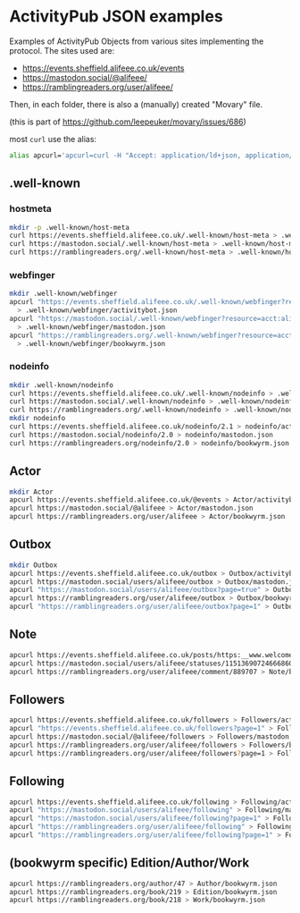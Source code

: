 # ActivityPub JSON examples

Examples of ActivityPub Objects from various sites implementing the protocol. The sites used are:

- <https://events.sheffield.alifeee.co.uk/events>
- <https://mastodon.social/@alifeee/>
- <https://ramblingreaders.org/user/alifeee/>

Then, in each folder, there is also a (manually) created "Movary" file.

(this is part of <https://github.com/leepeuker/movary/issues/686>)

most `curl` use the alias:

```bash
alias apcurl='apcurl=curl -H "Accept: application/ld+json, application/activity+json"'
```

## .well-known

### hostmeta

```bash
mkdir -p .well-known/host-meta
curl https://events.sheffield.alifeee.co.uk/.well-known/host-meta > .well-known/host-meta/activitybot.xml
curl https://mastodon.social/.well-known/host-meta > .well-known/host-meta/mastodon.xml
curl https://ramblingreaders.org/.well-known/host-meta > .well-known/host-meta/bookwyrm.xml
```

### webfinger

```bash
mkdir .well-known/webfinger
apcurl "https://events.sheffield.alifeee.co.uk/.well-known/webfinger?resource=acct:events@events.sheffield.alifeee.co.uk" \
  > .well-known/webfinger/activitybot.json
apcurl "https://mastodon.social/.well-known/webfinger?resource=acct:alifeee@mastodon.social" \
  > .well-known/webfinger/mastodon.json
apcurl "https://ramblingreaders.org/.well-known/webfinger?resource=acct:alifeee@ramblingreaders.org" \
  > .well-known/webfinger/bookwyrm.json
```

### nodeinfo

```bash
mkdir .well-known/nodeinfo
curl https://events.sheffield.alifeee.co.uk/.well-known/nodeinfo > .well-known/nodeinfo/activitybot.json
curl https://mastodon.social/.well-known/nodeinfo > .well-known/nodeinfo/mastodon.json
curl https://ramblingreaders.org/.well-known/nodeinfo > .well-known/nodeinfo/mastodon.json
mkdir nodeinfo
curl https://events.sheffield.alifeee.co.uk/nodeinfo/2.1 > nodeinfo/activitybot.json
curl https://mastodon.social/nodeinfo/2.0 > nodeinfo/mastodon.json
curl https://ramblingreaders.org/nodeinfo/2.0 > nodeinfo/bookwyrm.json
```

## Actor

```bash
mkdir Actor
apcurl https://events.sheffield.alifeee.co.uk/@events > Actor/activitybot.json
apcurl https://mastodon.social/@alifeee > Actor/mastodon.json
apcurl https://ramblingreaders.org/user/alifeee > Actor/bookwyrm.json
```

## Outbox

```bash
mkdir Outbox
apcurl https://events.sheffield.alifeee.co.uk/outbox > Outbox/activitybot.json
apcurl https://mastodon.social/users/alifeee/outbox > Outbox/mastodon.json
apcurl "https://mastodon.social/users/alifeee/outbox?page=true" > Outbox/mastodon_1.json
apcurl https://ramblingreaders.org/user/alifeee/outbox > Outbox/bookwyrm.json
apcurl "https://ramblingreaders.org/user/alifeee/outbox?page=1" > Outbox/bookwyrm_1.json
```

## Note

```bash
apcurl https://events.sheffield.alifeee.co.uk/posts/https:__www.welcometosheffield.co.uk_content_events_warrington-runcorn-new-town-development-programme_.json > Note/activitybot.json 
apcurl https://mastodon.social/users/alifeee/statuses/115136907246668600 > Note/mastodon.json
apcurl https://ramblingreaders.org/user/alifeee/comment/889707 > Note/bookwyrm.json
```

## Followers

```bash
apcurl https://events.sheffield.alifeee.co.uk/followers > Followers/activitybot.json
apcurl "https://events.sheffield.alifeee.co.uk/followers?page=1" > Followers/activitybot_1.json
apcurl https://mastodon.social/@alifeee/followers > Followers/mastodon.json
apcurl https://ramblingreaders.org/user/alifeee/followers > Followers/bookwyrm.json # I think this is broken :S
apcurl https://ramblingreaders.org/user/alifeee/followers?page=1 > Followers/bookwyrm_1.json
```

## Following

```bash
apcurl https://events.sheffield.alifeee.co.uk/following > Following/activitybot.json
apcurl "https://mastodon.social/users/alifeee/following" > Following/mastodon.json
apcurl "https://mastodon.social/users/alifeee/following?page=1" > Following/mastodon_1.json
apcurl "https://ramblingreaders.org/user/alifeee/following" > Following/bookwyrm.json # this is also broken
apcurl "https://ramblingreaders.org/user/alifeee/following?page=1" > Following/bookwyrm_1.json
```

## (bookwyrm specific) Edition/Author/Work

```bash
apcurl https://ramblingreaders.org/author/47 > Author/bookwyrm.json
apcurl https://ramblingreaders.org/book/219 > Edition/bookwyrm.json
apcurl https://ramblingreaders.org/book/218 > Work/bookwyrm.json
```
